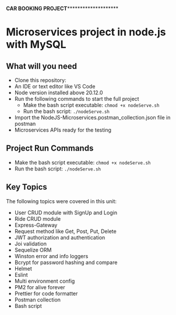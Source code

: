 ********************CAR BOOKING PROJECT****************************************

#  Microservices project in node.js with MySQL

## What will you need

- Clone this repository:
- An IDE or text editor like VS Code
- Node version installed above 20.12.0
- Run the following commands to start the full project
    - Make the bash script executable: ``` chmod +x nodeServe.sh ``` 
    - Run the bash script: ``` ./nodeServe.sh ```
- Import the NodeJS-Microservices.postman_collection.json file in postman
- Microservices APIs ready for the testing

## Project Run Commands

- Make the bash script executable: ``` chmod +x nodeServe.sh ``` 
- Run the bash script: ``` ./nodeServe.sh ```

## Key Topics

The following topics were covered in this unit:

- User CRUD module with SignUp and Login
- Ride  CRUD module
- Express-Gateway
- Request method like Get, Post, Put, Delete
- JWT authorization and authentication
- Joi validation
- Sequelize ORM
- Winston error and info loggers
- Bcrypt for password hashing and compare
- Helmet
- Eslint
- Multi environment config
- PM2 for alive forever
- Prettier for code formatter
- Postman collection
- Bash script




